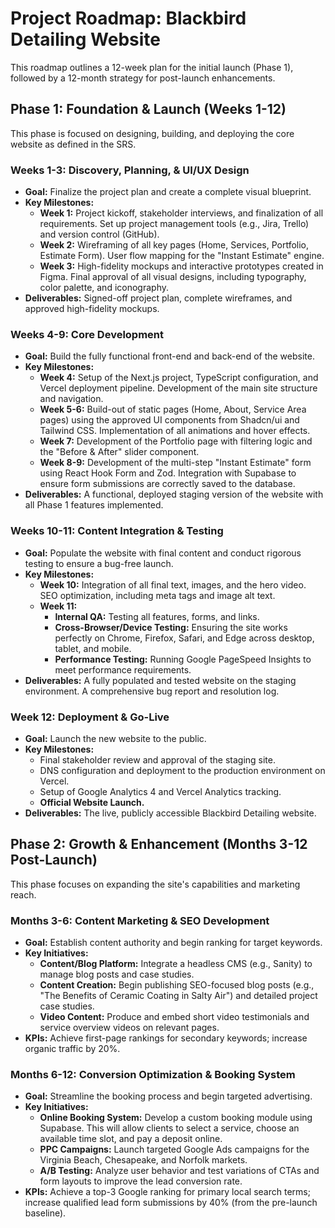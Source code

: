 # **Project Roadmap: Blackbird Detailing Website**

This roadmap outlines a 12-week plan for the initial launch (Phase 1), followed by a 12-month strategy for post-launch enhancements.

## **Phase 1: Foundation & Launch (Weeks 1-12)**

This phase is focused on designing, building, and deploying the core website as defined in the SRS.

### **Weeks 1-3: Discovery, Planning, & UI/UX Design**

* **Goal:** Finalize the project plan and create a complete visual blueprint.  
* **Key Milestones:**  
  * **Week 1:** Project kickoff, stakeholder interviews, and finalization of all requirements. Set up project management tools (e.g., Jira, Trello) and version control (GitHub).  
  * **Week 2:** Wireframing of all key pages (Home, Services, Portfolio, Estimate Form). User flow mapping for the "Instant Estimate" engine.  
  * **Week 3:** High-fidelity mockups and interactive prototypes created in Figma. Final approval of all visual designs, including typography, color palette, and iconography.  
* **Deliverables:** Signed-off project plan, complete wireframes, and approved high-fidelity mockups.

### **Weeks 4-9: Core Development**

* **Goal:** Build the fully functional front-end and back-end of the website.  
* **Key Milestones:**  
  * **Week 4:** Setup of the Next.js project, TypeScript configuration, and Vercel deployment pipeline. Development of the main site structure and navigation.  
  * **Week 5-6:** Build-out of static pages (Home, About, Service Area pages) using the approved UI components from Shadcn/ui and Tailwind CSS. Implementation of all animations and hover effects.  
  * **Week 7:** Development of the Portfolio page with filtering logic and the "Before & After" slider component.  
  * **Week 8-9:** Development of the multi-step "Instant Estimate" form using React Hook Form and Zod. Integration with Supabase to ensure form submissions are correctly saved to the database.  
* **Deliverables:** A functional, deployed staging version of the website with all Phase 1 features implemented.

### **Weeks 10-11: Content Integration & Testing**

* **Goal:** Populate the website with final content and conduct rigorous testing to ensure a bug-free launch.  
* **Key Milestones:**  
  * **Week 10:** Integration of all final text, images, and the hero video. SEO optimization, including meta tags and image alt text.  
  * **Week 11:**  
    * **Internal QA:** Testing all features, forms, and links.  
    * **Cross-Browser/Device Testing:** Ensuring the site works perfectly on Chrome, Firefox, Safari, and Edge across desktop, tablet, and mobile.  
    * **Performance Testing:** Running Google PageSpeed Insights to meet performance requirements.  
* **Deliverables:** A fully populated and tested website on the staging environment. A comprehensive bug report and resolution log.

### **Week 12: Deployment & Go-Live**

* **Goal:** Launch the new website to the public.  
* **Key Milestones:**  
  * Final stakeholder review and approval of the staging site.  
  * DNS configuration and deployment to the production environment on Vercel.  
  * Setup of Google Analytics 4 and Vercel Analytics tracking.  
  * **Official Website Launch.**  
* **Deliverables:** The live, publicly accessible Blackbird Detailing website.

## **Phase 2: Growth & Enhancement (Months 3-12 Post-Launch)**

This phase focuses on expanding the site's capabilities and marketing reach.

### **Months 3-6: Content Marketing & SEO Development**

* **Goal:** Establish content authority and begin ranking for target keywords.  
* **Key Initiatives:**  
  * **Content/Blog Platform:** Integrate a headless CMS (e.g., Sanity) to manage blog posts and case studies.  
  * **Content Creation:** Begin publishing SEO-focused blog posts (e.g., "The Benefits of Ceramic Coating in Salty Air") and detailed project case studies.  
  * **Video Content:** Produce and embed short video testimonials and service overview videos on relevant pages.  
* **KPIs:** Achieve first-page rankings for secondary keywords; increase organic traffic by 20%.

### **Months 6-12: Conversion Optimization & Booking System**

* **Goal:** Streamline the booking process and begin targeted advertising.  
* **Key Initiatives:**  
  * **Online Booking System:** Develop a custom booking module using Supabase. This will allow clients to select a service, choose an available time slot, and pay a deposit online.  
  * **PPC Campaigns:** Launch targeted Google Ads campaigns for the Virginia Beach, Chesapeake, and Norfolk markets.  
  * **A/B Testing:** Analyze user behavior and test variations of CTAs and form layouts to improve the lead conversion rate.  
* **KPIs:** Achieve a top-3 Google ranking for primary local search terms; increase qualified lead form submissions by 40% (from the pre-launch baseline).